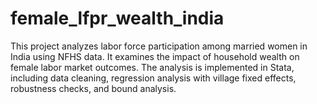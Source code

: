 # female_lfpr_wealth_india
This project analyzes labor force participation among married women in India using NFHS data. It examines the impact of household wealth on female labor market outcomes. The analysis is implemented in Stata, including data cleaning, regression analysis with village fixed effects, robustness checks, and bound analysis.
